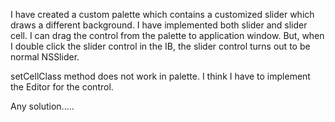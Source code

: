 I have created a custom palette which contains a customized slider which draws a different background. 
I have implemented both slider and slider cell. I can drag the control from the palette to application window.
But, when I double click the slider control in the IB, the slider control turns out to be normal NSSlider. 

setCellClass method does not work in palette. I think I have to implement the Editor for the control. 

Any solution.....

